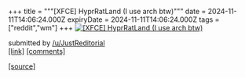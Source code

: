 +++
title = """[XFCE] HyprRatLand (I use arch btw)"""
date = 2024-11-11T14:06:24.000Z
expiryDate = 2024-11-11T14:06:24.000Z
tags = ["reddit","wm"]
+++
[![[XFCE] HyprRatLand (I use arch btw)](https://preview.redd.it/65nc0xht4a0e1.png?width=640&crop=smart&auto=webp&s=9d573ef7a4e8eac24bfb2f2c3c9005def189742d "[XFCE] HyprRatLand (I use arch btw)")](https://www.reddit.com/r/unixporn/comments/1gosygi/xfce_hyprratland_i_use_arch_btw/)

submitted by [/u/JustReditorial](https://www.reddit.com/user/JustReditorial)  
[\[link\]](https://i.redd.it/65nc0xht4a0e1.png) [\[comments\]](https://www.reddit.com/r/unixporn/comments/1gosygi/xfce_hyprratland_i_use_arch_btw/)

[[source]](https://www.reddit.com/r/unixporn/comments/1gosygi/xfce_hyprratland_i_use_arch_btw/)
